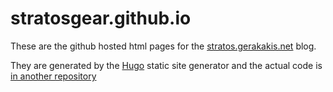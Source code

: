 stratosgear.github.io
=====================

These are the github hosted html pages for the [stratos.gerakakis.net](http://stratos.gerakakis.net) blog.

They are generated by the [Hugo](http://hugo.spf13.com) static site generator and the actual code is [in another repository](https://bitbucket.org/stratosgear/stratosgear.bitbucket.org)